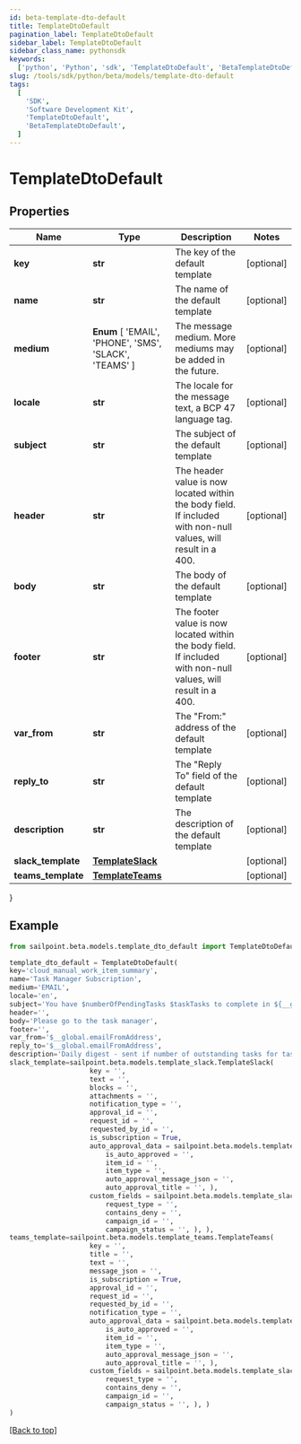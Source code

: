 ```yaml
---
id: beta-template-dto-default
title: TemplateDtoDefault
pagination_label: TemplateDtoDefault
sidebar_label: TemplateDtoDefault
sidebar_class_name: pythonsdk
keywords:
  ['python', 'Python', 'sdk', 'TemplateDtoDefault', 'BetaTemplateDtoDefault']
slug: /tools/sdk/python/beta/models/template-dto-default
tags:
  [
    'SDK',
    'Software Development Kit',
    'TemplateDtoDefault',
    'BetaTemplateDtoDefault',
  ]
---
```


# TemplateDtoDefault

## Properties

| Name | Type | Description | Notes |
| --- | --- | --- | --- |
| **key** | **str** | The key of the default template | [optional] |
| **name** | **str** | The name of the default template | [optional] |
| **medium** | **Enum** [ 'EMAIL', 'PHONE', 'SMS', 'SLACK', 'TEAMS' ] | The message medium. More mediums may be added in the future. | [optional] |
| **locale** | **str** | The locale for the message text, a BCP 47 language tag. | [optional] |
| **subject** | **str** | The subject of the default template | [optional] |
| **header** | **str** | The header value is now located within the body field. If included with non-null values, will result in a 400. | [optional] |
| **body** | **str** | The body of the default template | [optional] |
| **footer** | **str** | The footer value is now located within the body field. If included with non-null values, will result in a 400. | [optional] |
| **var_from** | **str** | The \"From:\" address of the default template | [optional] |
| **reply_to** | **str** | The \"Reply To\" field of the default template | [optional] |
| **description** | **str** | The description of the default template | [optional] |
| **slack_template** | [**TemplateSlack**](template-slack) |  | [optional] |
| **teams_template** | [**TemplateTeams**](template-teams) |  | [optional] |

}

## Example

```python
from sailpoint.beta.models.template_dto_default import TemplateDtoDefault

template_dto_default = TemplateDtoDefault(
key='cloud_manual_work_item_summary',
name='Task Manager Subscription',
medium='EMAIL',
locale='en',
subject='You have $numberOfPendingTasks $taskTasks to complete in ${__global.productName}.',
header='',
body='Please go to the task manager',
footer='',
var_from='$__global.emailFromAddress',
reply_to='$__global.emailFromAddress',
description='Daily digest - sent if number of outstanding tasks for task owner > 0',
slack_template=sailpoint.beta.models.template_slack.TemplateSlack(
                    key = '',
                    text = '',
                    blocks = '',
                    attachments = '',
                    notification_type = '',
                    approval_id = '',
                    request_id = '',
                    requested_by_id = '',
                    is_subscription = True,
                    auto_approval_data = sailpoint.beta.models.template_slack_auto_approval_data.TemplateSlack_autoApprovalData(
                        is_auto_approved = '',
                        item_id = '',
                        item_type = '',
                        auto_approval_message_json = '',
                        auto_approval_title = '', ),
                    custom_fields = sailpoint.beta.models.template_slack_custom_fields.TemplateSlack_customFields(
                        request_type = '',
                        contains_deny = '',
                        campaign_id = '',
                        campaign_status = '', ), ),
teams_template=sailpoint.beta.models.template_teams.TemplateTeams(
                    key = '',
                    title = '',
                    text = '',
                    message_json = '',
                    is_subscription = True,
                    approval_id = '',
                    request_id = '',
                    requested_by_id = '',
                    notification_type = '',
                    auto_approval_data = sailpoint.beta.models.template_slack_auto_approval_data.TemplateSlack_autoApprovalData(
                        is_auto_approved = '',
                        item_id = '',
                        item_type = '',
                        auto_approval_message_json = '',
                        auto_approval_title = '', ),
                    custom_fields = sailpoint.beta.models.template_slack_custom_fields.TemplateSlack_customFields(
                        request_type = '',
                        contains_deny = '',
                        campaign_id = '',
                        campaign_status = '', ), )
)

```

[[Back to top]](#)
